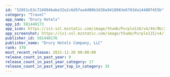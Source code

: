 ```yaml
---
id: "32851c63c724994babe32e2c6d5faa4d00b3d38a9418903e6783da144807455b"
category: "Travel"
app_name: "Drury Hotels"
app_id: 501440173
app_icon: https://is1-ssl.mzstatic.com/image/thumb/Purple116/v4/44/9b/24/449b24fa-6194-4c89-076a-5681faddb24a/AppIcons-1x_U007emarketing-0-7-0-0-85-220.png/1024x1024bb.png
app_screenshot: https://is1-ssl.mzstatic.com/image/thumb/Purple115/v4/7c/ee/b1/7ceeb11a-5a22-21fe-552e-6e56624d2199/d816dbf9-544b-4e3c-8e3b-4925ca7a93bf_210412-iPhone-12-Pro-Max-1.jpg/1242x2688bb.png
publisher_id: 501440176
publisher_name: "Drury Hotels Company, LLC"
rank: 370
most_recent_release: 2021-11-20 00:00:00
release_count_in_past_year: 0
release_count_in_past_year_category: 17
release_count_in_past_year_top_in_category: 35
---
```

